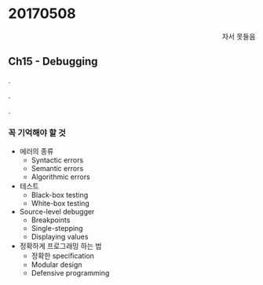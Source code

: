 # 20170508

<p align=right>자서 못들음</p>

## Ch15 - Debugging

.

.

.

### 꼭 기억해야 할 것

- 에러의 종류
	- Syntactic errors
	- Semantic errors
	- Algorithmic errors
- 테스트
	- Black-box testing
	- White-box testing
- Source-level debugger
	- Breakpoints
	- Single-stepping
	- Displaying values
- 정확하게 프로그래밍 하는 법
	- 정확한 specification
	- Modular design
	- Defensive programming